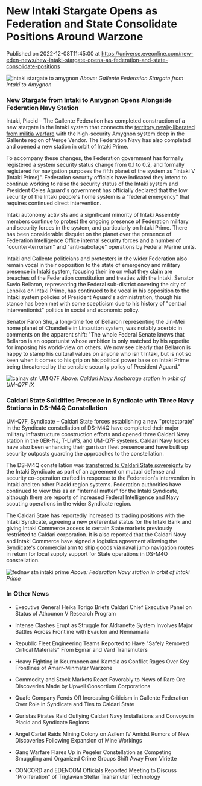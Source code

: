 # New Intaki Stargate Opens as Federation and State Consolidate Positions Around Warzone
Published on 2022-12-08T11:45:00 at https://universe.eveonline.com/new-eden-news/new-intaki-stargate-opens-as-federation-and-state-consolidate-positions

![intaki stargate to amygnon](//images.ctfassets.net/1gqwxa4vbed9/12FHhHOJ4RS7Qe1C5fbGJt/e426a002fee689c36c8bbfe79c16233b/intaki_stargate_to_amygnon.png)
*Above: Gallente Federation Stargate from Intaki to Amygnon*

### New Stargate from Intaki to Amygnon Opens Alongside Federation Navy Station

Intaki, Placid – The Gallente Federation has completed construction of a new stargate in the Intaki system that connects the [territory newly-liberated from militia warfare](https://universe.eveonline.com/new-eden-news/breaking-president-celes-aguard-addresses-federation-on-liberation-of-intaki) with the high-security Amygnon system deep in the Gallente region of Verge Vendor. The Federation Navy has also completed and opened a new station in orbit of Intaki Prime.

To accompany these changes, the Federation government has formally registered a system security status change from 0.1 to 0.2, and formally registered for navigation purposes the fifth planet of the system as "Intaki V (Intaki Prime)". Federation security officials have indicated they intend to continue working to raise the security status of the Intaki system and President Celes Aguard's government has officially declared that the low security of the Intaki people's home system is a "federal emergency" that requires continued direct intervention.

Intaki autonomy activists and a significant minority of Intaki Assembly members continue to protest the ongoing presence of Federation military and security forces in the system, and particularly on Intaki Prime. There has been considerable disquiet on the planet over the presence of Federation Intelligence Office internal security forces and a number of "counter-terrorism" and "anti-sabotage" operations by Federal Marine units.

Intaki and Gallente politicians and protesters in the wider Federation also remain vocal in their opposition to the state of emergency and military presence in Intaki system, focusing their ire on what they claim are breaches of the Federation constitution and treaties with the Intaki. Senator Suvio Bellaron, representing the Federal sub-district covering the city of Lenoika on Intaki Prime, has continued to be vocal in his opposition to the Intaki system policies of President Aguard's administration, though his stance has been met with some scepticism due to his history of "central interventionist" politics in social and economic policy. 

Senator Faron Shu, a long-time foe of Bellaron representing the Jin-Mei home planet of Chandeille in Lirsautton system, was notably acerbic in comments on the apparent shift: "The whole Federal Senate knows that Bellaron is an opportunist whose ambition is only matched by his appetite for imposing his world-view on others. We now see clearly that Bellaron is happy to stamp his cultural values on anyone who isn't Intaki, but is not so keen when it comes to his grip on his political power base on Intaki Prime being threatened by the sensible security policy of President Aguard."

![calnav stn UM Q7F](//images.ctfassets.net/1gqwxa4vbed9/4PHPMa0AXcu8PQ6sWlUhLM/74b448288b9ea6c57f4516bf6dd1b1fd/calnav_stn_UM_Q7F.png)
*Above: Caldari Navy Anchorage station in orbit of UM-Q7F IX*

### Caldari State Solidifies Presence in Syndicate with Three Navy Stations in DS-M4Q Constellation

UM-Q7F, Syndicate – Caldari State forces establishing a new "protectorate" in the Syndicate constellation of DS-M4Q have completed their major military infrastructure construction efforts and opened three Caldari Navy station in the 0EK-NJ, T-LIWS, and UM-Q7F systems. Caldari Navy forces have also been enhancing their garrison fleet presence and have built up security outposts guarding the approaches to the constellation. 

The DS-M4Q constellation was [transferred to Caldari State sovereignty](https://universe.eveonline.com/new-eden-news/breaking-caldari-state-takes-control-of-syndicate-constellation) by the Intaki Syndicate as part of an agreement on mutual defense and security co-operation crafted in response to the Federation's intervention in Intaki and ten other Placid region systems. Federation authorities have continued to view this as an "internal matter" for the Intaki Syndicate, although there are reports of increased Federal Intelligence and Navy scouting operations in the wider Syndicate region.

The Caldari State has reportedly increased its trading positions with the Intaki Syndicate, agreeing a new preferential status for the Intaki Bank and giving Intaki Commerce access to certain State markets previously restricted to Caldari corporation. It is also reported that the Caldari Navy and Intaki Commerce have signed a logistics agreement allowing the Syndicate's commercial arm to ship goods via naval jump navigation routes in return for local supply support for State operations in DS-M4Q constellation.

![fednav stn intaki prime](//images.ctfassets.net/1gqwxa4vbed9/3wPByVqTsveciQW0KmwLPN/024c589c679117ce8a92596aa3b53860/fednav_stn_intaki_prime.png)
*Above: Federation Navy station in orbit of Intaki Prime*

### In Other News

- Executive General Heika Torigo Briefs Caldari Chief Executive Panel on Status of Athounon V Research Program

- Intense Clashes Erupt as Struggle for Aldranette System Involves Major Battles Across Frontline with Evaulon and Nennamaila

- Republic Fleet Engineering Teams Reported to Have "Safely Removed Critical Materials" From Egmar and Vard Transmuters

- Heavy Fighting in Kourmonen and Kamela as Conflict Rages Over Key Frontlines of Amarr-Minmatar Warzone

- Commodity and Stock Markets React Favorably to News of Rare Ore Discoveries Made by Upwell Consortium Corporations

- Quafe Company Fends Off Increasing Criticism in Gallente Federation Over Role in Syndicate and Ties to Caldari State

- Guristas Pirates Raid Outlying Caldari Navy Installations and Convoys in Placid and Syndicate Regions

- Angel Cartel Raids Mining Colony on Asilem IV Amidst Rumors of New Discoveries Following Expansion of Mine Workings

- Gang Warfare Flares Up in Pegeler Constellation as Competing Smuggling and Organized Crime Groups Shift Away From Viriette

- CONCORD and EDENCOM Officials Reported Meeting to Discuss "Proliferation" of Triglavian Stellar Transmuter Technology
